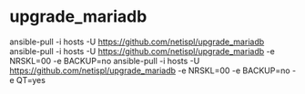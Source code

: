 # upgrade_mariadb

ansible-pull -i hosts -U https://github.com/netispl/upgrade_mariadb
ansible-pull -i hosts -U https://github.com/netispl/upgrade_mariadb -e NRSKL=00 -e BACKUP=no
ansible-pull -i hosts -U https://github.com/netispl/upgrade_mariadb -e NRSKL=00 -e BACKUP=no -e QT=yes
